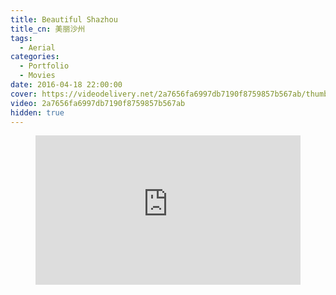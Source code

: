 ```yaml
---
title: Beautiful Shazhou
title_cn: 美丽沙州
tags:
  - Aerial
categories:
  - Portfolio
  - Movies
date: 2016-04-18 22:00:00
cover: https://videodelivery.net/2a7656fa6997db7190f8759857b567ab/thumbnails/thumbnail.jpg?time=2m56s
video: 2a7656fa6997db7190f8759857b567ab
hidden: true
---
```


<figure>
  <div style="position: relative; padding-top: 56.25%;"><iframe src="https://iframe.videodelivery.net/2a7656fa6997db7190f8759857b567ab?poster=https%3A%2F%2Fvideodelivery.net%2F2a7656fa6997db7190f8759857b567ab%2Fthumbnails%2Fthumbnail.jpg%3Ftime%3D2m56s%26height%3D600" style="border: none; position: absolute; top: 0; left: 0; height: 100%; width: 100%;" allow="accelerometer; gyroscope; autoplay; encrypted-media; picture-in-picture;" allowfullscreen="true"></iframe></div>
</figure>
